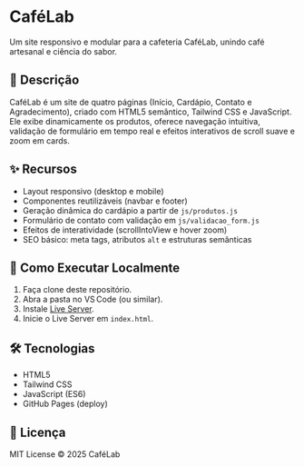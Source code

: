 # CaféLab

Um site responsivo e modular para a cafeteria CaféLab, unindo café artesanal e ciência do sabor.

## 🎯 Descrição  
CaféLab é um site de quatro páginas (Início, Cardápio, Contato e Agradecimento), criado com HTML5 semântico, Tailwind CSS e JavaScript.  
Ele exibe dinamicamente os produtos, oferece navegação intuitiva, validação de formulário em tempo real e efeitos interativos de scroll suave e zoom em cards.

## ✨ Recursos  
- Layout responsivo (desktop e mobile)  
- Componentes reutilizáveis (navbar e footer)  
- Geração dinâmica do cardápio a partir de `js/produtos.js`  
- Formulário de contato com validação em `js/validacao_form.js`  
- Efeitos de interatividade (scrollIntoView e hover zoom)  
- SEO básico: meta tags, atributos `alt` e estruturas semânticas  


## 🚀 Como Executar Localmente  
1. Faça clone deste repositório.  
2. Abra a pasta no VS Code (ou similar).  
3. Instale [Live Server](https://marketplace.visualstudio.com/items?itemName=ritwickdey.LiveServer).  
4. Inicie o Live Server em `index.html`.  

## 🛠️ Tecnologias  
- HTML5  
- Tailwind CSS  
- JavaScript (ES6)  
- GitHub Pages (deploy)

## 📄 Licença  
MIT License © 2025 CaféLab

